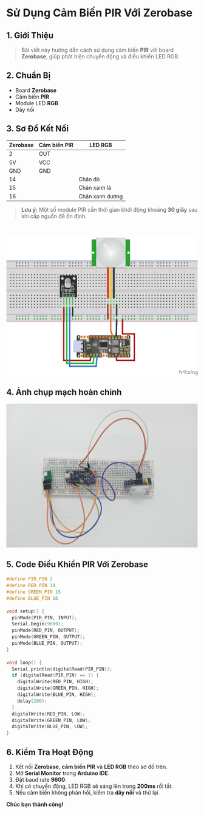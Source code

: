 <br>
<br>
<br>

# Sử Dụng Cảm Biến PIR Với Zerobase

## 1. Giới Thiệu

> Bài viết này hướng dẫn cách sử dụng cảm biến **PIR** với board **Zerobase**, giúp phát hiện chuyển động và điều khiển LED RGB.

## 2. Chuẩn Bị

- Board **Zerobase**  
- Cảm biến **PIR**  
- Module LED **RGB**  
- Dây nối  

## 3. Sơ Đồ Kết Nối

| Zerobase | Cảm biến PIR | LED RGB |
|----------|-------------|---------|
| 2        | OUT         |         |
| 5V      | VCC         |         |
| GND      | GND         |         |
| 14       |             | Chân đỏ |
| 15       |             | Chân xanh lá |
| 16       |             | Chân xanh dương |

> **Lưu ý:** Một số module PIR cần thời gian khởi động khoảng **30 giây** sau khi cấp nguồn để ổn định.

<br>

![pir-sensor-zerobase](../../../_media/pirSensor.png "pir-sensor-zerobase")

## 4. Ảnh chụp mạch hoàn chỉnh
![pir](../../../_media/pir.jpg "pir")
## 5. Code Điều Khiển PIR Với Zerobase

```cpp
#define PIR_PIN 2
#define RED_PIN 14
#define GREEN_PIN 15
#define BLUE_PIN 16

void setup() {
  pinMode(PIR_PIN, INPUT);
  Serial.begin(9600);
  pinMode(RED_PIN, OUTPUT);
  pinMode(GREEN_PIN, OUTPUT);
  pinMode(BLUE_PIN, OUTPUT);
}

void loop() {
  Serial.println(digitalRead(PIR_PIN));
  if (digitalRead(PIR_PIN) == 1) {
    digitalWrite(RED_PIN, HIGH);
    digitalWrite(GREEN_PIN, HIGH);
    digitalWrite(BLUE_PIN, HIGH);
    delay(200);
  }
  digitalWrite(RED_PIN, LOW);
  digitalWrite(GREEN_PIN, LOW);
  digitalWrite(BLUE_PIN, LOW);
}
```

## 6. Kiểm Tra Hoạt Động

1. Kết nối **Zerobase**, **cảm biến PIR** và **LED RGB** theo sơ đồ trên.
2. Mở **Serial Monitor** trong **Arduino IDE**.
3. Đặt baud rate **9600**.
4. Khi có chuyển động, LED RGB sẽ sáng lên trong **200ms** rồi tắt.
5. Nếu cảm biến không phản hồi, kiểm tra **dây nối** và thử lại.

**Chúc bạn thành công!**

